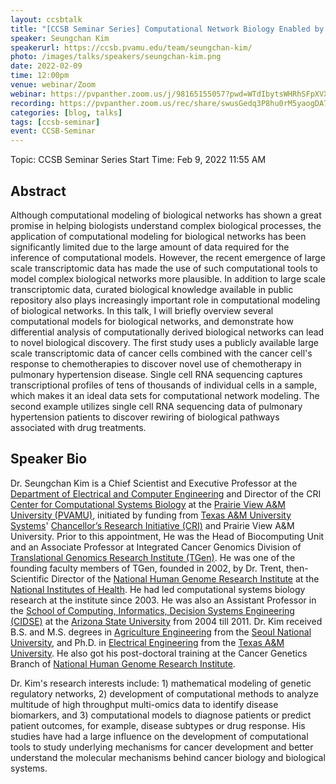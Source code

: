 ```yaml
---
layout: ccsbtalk
title: "[CCSB Seminar Series] Computational Network Biology Enabled by Large-Scale Transcriptomic Data"
speaker: Seungchan Kim
speakerurl: https://ccsb.pvamu.edu/team/seungchan-kim/
photo: /images/talks/speakers/seungchan-kim.png
date: 2022-02-09
time: 12:00pm
venue: webinar/Zoom
webinar: https://pvpanther.zoom.us/j/98165155057?pwd=WTdIbytsWHRhSFpXVXM1T1R1YkpPUT09
recording: https://pvpanther.zoom.us/rec/share/swusGedq3P8hu0rM5yaogDA7R-_sL2CRvQVLSTpl1xoWAkzCG95CO0DY8iymR93f.-YJUMC6XEy3e8Ad9
categories: [blog, talks]
tags: [ccsb-seminar]
event: CCSB-Seminar
---
```



Topic: CCSB Seminar Series
Start Time: Feb 9, 2022 11:55 AM


## Abstract

Although computational modeling of biological networks has shown a great promise in helping biologists understand complex biological processes, the application of computational modeling for biological networks has been significantly limited due to the large amount of data required for the inference of computational models.  However, the recent emergence of large scale transcriptomic data has made the use of such computational tools to model complex biological networks more plausible.  In addition to large scale transcriptomic data, curated biological knowledge available in public repository also plays increasingly important role in computational modeling of biological networks.  In this talk, I will briefly overview several computational models for biological networks, and demonstrate how differential analysis of computationally derived biological networks can lead to novel biological discovery.  The first study uses a publicly available large scale transcriptomic data of cancer cells combined with the cancer cell's response to chemotherapies to discover novel use of chemotherapy in pulmonary hypertension disease.  Single cell RNA sequencing captures transcriptional profiles of tens of thousands of individual cells in a sample, which makes it an ideal data sets for computational network modeling.  The second example utilizes single cell RNA sequencing data of pulmonary hypertension patients to discover rewiring of biological pathways associated with drug treatments. 



## Speaker Bio

Dr. Seungchan Kim is a Chief Scientist and Executive Professor at the [Department of Electrical and Computer Engineering](http://www.pvamu.edu/ece/) and Director of the CRI [Center for Computational Systems Biology]({{site.baseurl}}{{"/"}}) at the [Prairie View A&M University (PVAMU)](http://www.pvamu.edu), initiated by funding from <a href="https://www.tamus.edu">Texas A&M University Systems</a>' <a href="https://news.tamus.edu/tamus-chancellor-john-sharp-to-announces-100-million-research-initiative/">Chancellor’s Research Initiative (CRI)</a> and Prairie View A&M University.  Prior to this appointment, He was the Head of Biocomputing Unit and an Associate Professor at Integrated Cancer Genomics Division of [Translational Genomics Research Institute (TGen)](http://www.tgen.org).  He was one of the founding faculty members of TGen, founded in 2002, by Dr. Trent, then-Scientific Director of the [National Human Genome Research Institute](https://www.genome.gov) at the [National Institutes of Health](https://www.nih.gov). He had led computational systems biology research at the institute since 2003.  He was also an Assistant Professor in the [School of Computing, Informatics, Decision Systems Engineering (CIDSE)](https://cidse.engineering.asu.edu) at the [Arizona State University](http://www.asu.edu) from 2004 till 2011.  Dr. Kim received B.S. and M.S. degrees in [Agriculture Engineering](http://bse.snu.ac.kr/) from the [Seoul National University](http://www.snu.ac.kr), and Ph.D. in [Electrical Engineering](https://engineering.tamu.edu/electrical/) from the [Texas A&M University](http://www.tamu.edu). He also got his post-doctoral training at the Cancer Genetics Branch of [National Human Genome Research Institute](https://www.genome.gov).

Dr. Kim's research interests include: 1) mathematical modeling of genetic regulatory networks, 2) development of computational methods to analyze multitude of high throughput multi-omics data to identify disease biomarkers, and 3) computational models to diagnose patients or predict patient outcomes, for example, disease subtypes or drug response. His studies have had a large influence on the development of computational tools to study underlying mechanisms for cancer development and better understand the molecular mechanisms behind cancer biology and biological systems.
